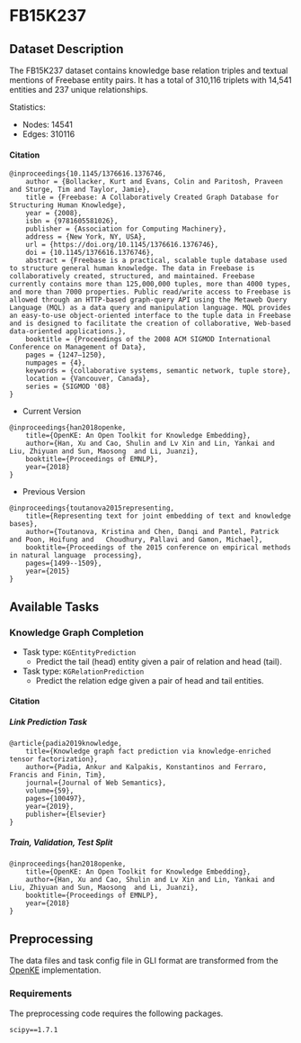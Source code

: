 # FB15K237

## Dataset Description

The FB15K237 dataset contains knowledge base relation triples and textual mentions of Freebase entity pairs. It has a total of 310,116 triplets with 14,541 entities and 237 unique relationships.

Statistics:
- Nodes: 14541
- Edges: 310116

#### Citation

```
@inproceedings{10.1145/1376616.1376746,
    author = {Bollacker, Kurt and Evans, Colin and Paritosh, Praveen and Sturge, Tim and Taylor, Jamie},
    title = {Freebase: A Collaboratively Created Graph Database for Structuring Human Knowledge},
    year = {2008},
    isbn = {9781605581026},
    publisher = {Association for Computing Machinery},
    address = {New York, NY, USA},
    url = {https://doi.org/10.1145/1376616.1376746},
    doi = {10.1145/1376616.1376746},
    abstract = {Freebase is a practical, scalable tuple database used to structure general human knowledge. The data in Freebase is collaboratively created, structured, and maintained. Freebase currently contains more than 125,000,000 tuples, more than 4000 types, and more than 7000 properties. Public read/write access to Freebase is allowed through an HTTP-based graph-query API using the Metaweb Query Language (MQL) as a data query and manipulation language. MQL provides an easy-to-use object-oriented interface to the tuple data in Freebase and is designed to facilitate the creation of collaborative, Web-based data-oriented applications.},
    booktitle = {Proceedings of the 2008 ACM SIGMOD International Conference on Management of Data},
    pages = {1247–1250},
    numpages = {4},
    keywords = {collaborative systems, semantic network, tuple store},
    location = {Vancouver, Canada},
    series = {SIGMOD '08}
}
```
- Current Version
```
@inproceedings{han2018openke,
    title={OpenKE: An Open Toolkit for Knowledge Embedding},
    author={Han, Xu and Cao, Shulin and Lv Xin and Lin, Yankai and Liu, Zhiyuan and Sun, Maosong  and Li, Juanzi},
    booktitle={Proceedings of EMNLP},
    year={2018}
}
```
- Previous Version
```
@inproceedings{toutanova2015representing,
    title={Representing text for joint embedding of text and knowledge bases},
    author={Toutanova, Kristina and Chen, Danqi and Pantel, Patrick and Poon, Hoifung and   Choudhury, Pallavi and Gamon, Michael},
    booktitle={Proceedings of the 2015 conference on empirical methods in natural language  processing},
    pages={1499--1509},
    year={2015}
}
```
## Available Tasks

### Knowledge Graph Completion

+ Task type: `KGEntityPrediction`
    - Predict the tail (head) entity given a pair of relation and head (tail).
+ Task type: `KGRelationPrediction`
    - Predict the relation edge given a pair of head and tail entities.

#### Citation

##### Link Prediction Task

```
@article{padia2019knowledge,
    title={Knowledge graph fact prediction via knowledge-enriched tensor factorization},
    author={Padia, Ankur and Kalpakis, Konstantinos and Ferraro, Francis and Finin, Tim},
    journal={Journal of Web Semantics},
    volume={59},
    pages={100497},
    year={2019},
    publisher={Elsevier}
}
```

##### Train, Validation, Test Split

```
@inproceedings{han2018openke,
    title={OpenKE: An Open Toolkit for Knowledge Embedding},
    author={Han, Xu and Cao, Shulin and Lv Xin and Lin, Yankai and Liu, Zhiyuan and Sun, Maosong  and Li, Juanzi},
    booktitle={Proceedings of EMNLP},
    year={2018}
}
```

## Preprocessing

The data files and task config file in GLI format are transformed from the [OpenKE](https://github.com/thunlp/OpenKE) implementation.

### Requirements

The preprocessing code requires the following packages.

```
scipy==1.7.1
```
